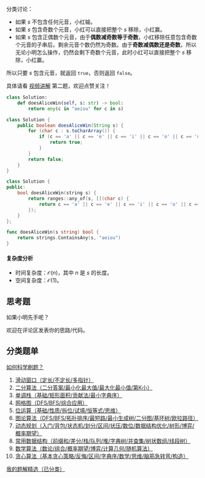 分类讨论：

- 如果 $s$ 不包含任何元音，小红输。
- 如果 $s$ 包含奇数个元音，小红可以直接把整个 $s$ 移除，小红赢。
- 如果 $s$ 包含正偶数个元音，由于**偶数减奇数等于奇数**，小红移除任意包含奇数个元音的子串后，剩余元音个数仍然为奇数。由于**奇数减偶数还是奇数**，所以无论小明怎么操作，仍然会剩下奇数个元音，此时小红可以直接把整个 $s$ 移除，小红赢。

所以只要 $s$ 包含元音，就返回 $\texttt{true}$，否则返回 $\texttt{false}$。

具体请看 [视频讲解](https://www.bilibili.com/video/BV16Z421N7P2/) 第二题，欢迎点赞关注！

```py [sol-Python3]
class Solution:
    def doesAliceWin(self, s: str) -> bool:
        return any(c in "aeiou" for c in s)
```

```java [sol-Java]
class Solution {
    public boolean doesAliceWin(String s) {
        for (char c : s.toCharArray()) {
            if (c == 'a' || c == 'e' || c == 'i' || c == 'o' || c == 'u') {
                return true;
            }
        }
        return false;
    }
}
```

```cpp [sol-C++]
class Solution {
public:
    bool doesAliceWin(string s) {
        return ranges::any_of(s, [](char c) {
            return c == 'a' || c == 'e' || c == 'i' || c == 'o' || c == 'u';
        });
    }
};
```

```go [sol-Go]
func doesAliceWin(s string) bool {
	return strings.ContainsAny(s, "aeiou")
}
```

#### 复杂度分析

- 时间复杂度：$\mathcal{O}(n)$，其中 $n$ 是 $s$ 的长度。
- 空间复杂度：$\mathcal{O}(1)$。

## 思考题

如果小明先手呢？

欢迎在评论区发表你的思路/代码。

## 分类题单

[如何科学刷题？](https://leetcode.cn/circle/discuss/RvFUtj/)

1. [滑动窗口（定长/不定长/多指针）](https://leetcode.cn/circle/discuss/0viNMK/)
2. [二分算法（二分答案/最小化最大值/最大化最小值/第K小）](https://leetcode.cn/circle/discuss/SqopEo/)
3. [单调栈（基础/矩形面积/贡献法/最小字典序）](https://leetcode.cn/circle/discuss/9oZFK9/)
4. [网格图（DFS/BFS/综合应用）](https://leetcode.cn/circle/discuss/YiXPXW/)
5. [位运算（基础/性质/拆位/试填/恒等式/思维）](https://leetcode.cn/circle/discuss/dHn9Vk/)
6. [图论算法（DFS/BFS/拓扑排序/最短路/最小生成树/二分图/基环树/欧拉路径）](https://leetcode.cn/circle/discuss/01LUak/)
7. [动态规划（入门/背包/状态机/划分/区间/状压/数位/数据结构优化/树形/博弈/概率期望）](https://leetcode.cn/circle/discuss/tXLS3i/)
8. [常用数据结构（前缀和/差分/栈/队列/堆/字典树/并查集/树状数组/线段树）](https://leetcode.cn/circle/discuss/mOr1u6/)
9. [数学算法（数论/组合/概率期望/博弈/计算几何/随机算法）](https://leetcode.cn/circle/discuss/IYT3ss/)
10. [贪心算法（基本贪心策略/反悔/区间/字典序/数学/思维/脑筋急转弯/构造）](https://leetcode.cn/circle/discuss/g6KTKL/)

[我的题解精选（已分类）](https://github.com/EndlessCheng/codeforces-go/blob/master/leetcode/SOLUTIONS.md)
